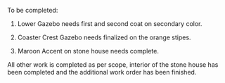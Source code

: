 To be completed:

1. Lower Gazebo needs first and second coat on secondary color.

2. Coaster Crest Gazebo needs finalized on the orange stipes.

3. Maroon Accent on stone house needs complete.

All other work is completed as per scope, interior of the stone house has been completed and the additional work order has been finished.